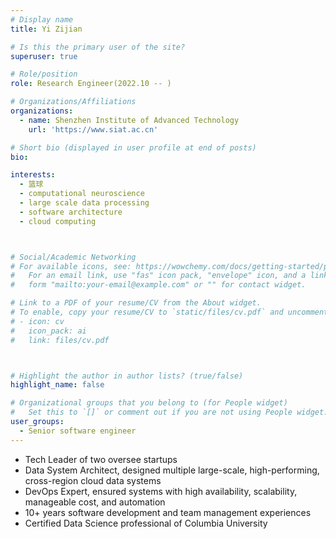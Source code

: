 ```yaml
---
# Display name
title: Yi Zijian

# Is this the primary user of the site?
superuser: true

# Role/position
role: Research Engineer(2022.10 -- ) 

# Organizations/Affiliations
organizations:
  - name: Shenzhen Institute of Advanced Technology
    url: 'https://www.siat.ac.cn'

# Short bio (displayed in user profile at end of posts)
bio: 

interests:
  - 篮球
  - computational neuroscience
  - large scale data processing
  - software architecture
  - cloud computing



# Social/Academic Networking
# For available icons, see: https://wowchemy.com/docs/getting-started/page-builder/#icons
#   For an email link, use "fas" icon pack, "envelope" icon, and a link in the
#   form "mailto:your-email@example.com" or "" for contact widget.

# Link to a PDF of your resume/CV from the About widget.
# To enable, copy your resume/CV to `static/files/cv.pdf` and uncomment the lines below.
# - icon: cv
#   icon_pack: ai
#   link: files/cv.pdf



# Highlight the author in author lists? (true/false)
highlight_name: false

# Organizational groups that you belong to (for People widget)
#   Set this to `[]` or comment out if you are not using People widget.
user_groups:
  - Senior software engineer
---
```

- Tech Leader of two oversee startups
- Data System Architect, designed multiple large-scale, high-performing, cross-region cloud data systems
- DevOps Expert, ensured systems with high availability, scalability, manageable cost, and automation
- 10+ years software development and team management experiences
- Certified Data Science professional of Columbia University
